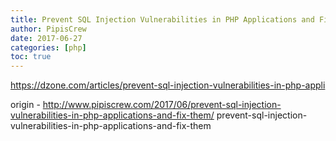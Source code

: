 ```yaml
---
title: Prevent SQL Injection Vulnerabilities in PHP Applications and Fix Them
author: PipisCrew
date: 2017-06-27
categories: [php]
toc: true
---
```


https://dzone.com/articles/prevent-sql-injection-vulnerabilities-in-php-appli

origin - http://www.pipiscrew.com/2017/06/prevent-sql-injection-vulnerabilities-in-php-applications-and-fix-them/ prevent-sql-injection-vulnerabilities-in-php-applications-and-fix-them